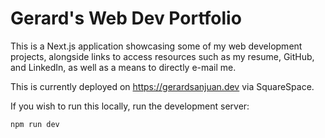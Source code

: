 # Gerard's Web Dev Portfolio

This is a Next.js application showcasing some of my web development projects, alongside links to access resources such as my resume, GitHub, and LinkedIn, as well as a means to directly e-mail me.

This is currently deployed on https://gerardsanjuan.dev via SquareSpace.

If you wish to run this locally, run the development server:

```bash
npm run dev
```
